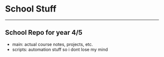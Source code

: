 # School Stuff
----
School Repo for year 4/5
----
- main: actual course notes, projects, etc.
- scripts: automation stuff so i dont lose my mind